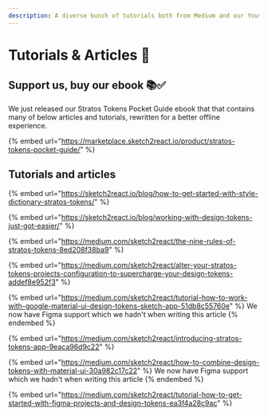 ```yaml
---
description: A diverse bunch of tutorials both from Medium and our Youtube.
---
```


# Tutorials & Articles 📘

## Support us, buy our ebook 📚✅

We just released our Stratos Tokens Pocket Guide ebook that that contains many of below articles and tutorials, rewritten for a better offline experience.

{% embed url="https://marketplace.sketch2react.io/product/stratos-tokens-pocket-guide/" %}

## Tutorials and articles

{% embed url="https://sketch2react.io/blog/how-to-get-started-with-style-dictionary-stratos-tokens/" %}



{% embed url="https://sketch2react.io/blog/working-with-design-tokens-just-got-easier/" %}

{% embed url="https://medium.com/sketch2react/the-nine-rules-of-stratos-tokens-8ed208f38ba9" %}

{% embed url="https://medium.com/sketch2react/alter-your-stratos-tokens-projects-configuration-to-supercharge-your-design-tokens-addef8e952f3" %}

{% embed url="https://medium.com/sketch2react/tutorial-how-to-work-with-google-material-ui-design-tokens-sketch-app-51db8c55760e" %}
We now have Figma support which we hadn't when writing this article
{% endembed %}

{% embed url="https://medium.com/sketch2react/introducing-stratos-tokens-app-9eaca96d9c22" %}

{% embed url="https://medium.com/sketch2react/how-to-combine-design-tokens-with-material-ui-30a982c17c22" %}
We now have Figma support which we hadn't when writing this article
{% endembed %}

{% embed url="https://medium.com/sketch2react/tutorial-how-to-get-started-with-figma-projects-and-design-tokens-ea3f4a28c9ac" %}





